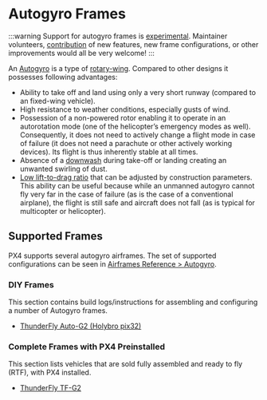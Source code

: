 # Autogyro Frames

<LinkedBadge type="warning" text="Experimental" url="../airframes/#experimental-vehicles"/>

:::warning
Support for autogyro frames is [experimental](../airframes/index.md#experimental-vehicles). Maintainer volunteers, [contribution](../contribute/index.md) of new features, new frame configurations, or other improvements would all be very welcome! :::

An [Autogyro](https://en.wikipedia.org/wiki/Autogyro) is a type of [rotary-wing](https://en.wikipedia.org/wiki/Rotorcraft). Compared to other designs it possesses following advantages:

- Ability to take off and land using only a very short runway (compared to an fixed-wing vehicle).
- High resistance to weather conditions, especially gusts of wind.
- Possession of a non-powered rotor enabling it to operate in an autorotation mode (one of the helicopter’s emergency modes as well). Consequently, it does not need to actively change a flight mode in case of failure (it does not need a parachute or other actively working devices). Its flight is thus inherently stable at all times.
- Absence of a [downwash](https://en.wikipedia.org/wiki/Downwash) during take-off or landing creating an unwanted swirling of dust.
- [Low lift-to-drag ratio](https://en.wikipedia.org/wiki/Lift-to-drag_ratio) that can be adjusted by construction parameters. This ability can be useful because while an unmanned autogyro cannot fly very far in the case of failure (as is the case of a conventional airplane), the flight is still safe and aircraft does not fall (as is typical for multicopter or helicopter).

## Supported Frames

PX4 supports several autogyro airframes. The set of supported configurations can be seen in [Airframes Reference > Autogyro](../airframes/airframe_reference.md#autogyro).

### DIY Frames

This section contains build logs/instructions for assembling and configuring a number of Autogyro frames.

- [ThunderFly Auto-G2 (Holybro pix32)](../frames_autogyro/thunderfly_auto_g2.md)

### Complete Frames with PX4 Preinstalled

This section lists vehicles that are sold fully assembled and ready to fly (RTF), with PX4 installed.

- [ThunderFly TF-G2](https://www.thunderfly.cz/tf-g2.html)
